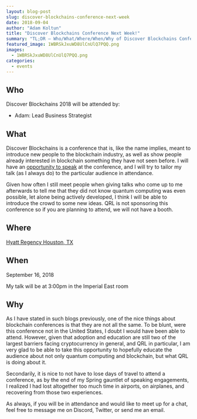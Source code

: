 ```yaml
---
layout: blog-post
slug: discover-blockchains-conference-next-week
date: 2018-09-04
author: "Adam Koltun"
title: "Discover Blockchains Conference Next Week!"
summary: "TL;DR — Who/What/Where/When/Why of Discover Blockchains Conference"
featured_image: 1WBRSkJxuWD8UlCnUlQ7PQQ.png
images:
  - 1WBRSkJxuWD8UlCnUlQ7PQQ.png
categories:
  - events
---
```


## Who

Discover Blockchains 2018 will be attended by:

* Adam: Lead Business Strategist

## What

Discover Blockchains is a conference that is, like the name implies, meant to introduce new people to the blockchain industry, as well as show people already interested in blockchain something they have not seen before. I will have an [opportunity to speak](https://discoverblockchains.com/agenda/#agenda) at the conference, and I will try to tailor my talk (as I always do) to the particular audience in attendance.

Given how often I still meet people when giving talks who come up to me afterwards to tell me that they did not know quantum computing was even possible, let alone being actively developed, I think I will be able to introduce the crowd to some new ideas. QRL is not sponsoring this conference so if you are planning to attend, we will not have a booth.

## Where

[Hyatt Regency Houston, TX](https://www.hyatt.com/en-US/hotel/texas/hyatt-regency-houston/hourh)

## When

September 16, 2018

My talk will be at 3:00pm in the Imperial East room

## Why

As I have stated in such blogs previously, one of the nice things about blockchain conferences is that they are not all the same. To be blunt, were this conference not in the United States, I doubt I would have been able to attend. However, given that adoption and education are still two of the largest barriers facing cryptocurrency in general, and QRL in particular, I am very glad to be able to take this opportunity to hopefully educate the audience about not only quantum computing and blockchain, but what QRL is doing about it.

Secondarily, it is nice to not have to lose days of travel to attend a conference, as by the end of my Spring gauntlet of speaking engagements, I realized I had lost altogether too much time in airports, on airplanes, and recovering from those two experiences.

As always, if you will be in attendance and would like to meet up for a chat, feel free to message me on Discord, Twitter, or send me an email.